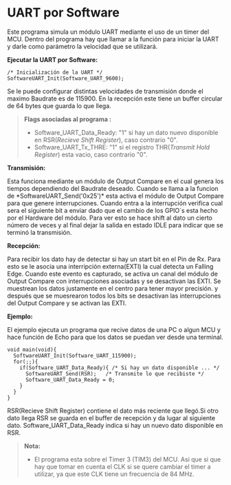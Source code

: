 UART por Software
===================

Este programa simula un módulo UART mediante el uso de un timer del MCU. Dentro del programa hay que llamar a la función para iniciar la UART y darle como parámetro la velocidad que se utilizará. </p>

**Ejecutar la UART por Software:**
```
/* Inicialización de la UART */
SoftwareUART_Init(Software_UART_9600);
```
Se le puede configurar distintas velocidades de transmisión donde el maximo Baudrate es de 115900.
En la recepción este tiene un buffer circular de 64 bytes que guarda lo que llega.</p>

> **Flags asociadas al programa :**
> - Software_UART_Data_Ready: "1" si hay un dato nuevo disponible en RSR(*Recieve Shift Register*), caso contrario "0".
> - Software_UART_Tx_THRE: "1" si el registro THR(*Transmit Hold Register*) esta vacio, caso contrario "0".
</p>

**Transmisión:**
</p>
Esta funciona mediante un módulo de Output Compare en el cual genera los tiempos dependiendo del Baudrate deseado. Cuando se llama a la funcion de *SoftwareUART_Send('0x25')* esta activa el módulo de Output Compare para que genere interrupciones. Cuando entra a la interrupción verifica cual sera el siguiente bit a enviar dado que el cambio de los GPIO´s esta hecho por el Hardware del módulo. Para ver esto se hace shift al dato un cierto número de veces y al final dejar la salida en estado IDLE para indicar que se terminó la transmisión.</p>

**Recepción:**
</p>
Para recibir los dato hay de detectar si hay un start bit en el Pin de Rx. Para esto se le asocia una interripción externa(EXTI) la cual detecta un Falling Edge. Cuando este evento es capturado, se activa un canal del módulo de Output Compare con interrupciones asociadas y se desactivan las EXTI. Se muestrean los datos justamente en el centro para tener mayor precisión. y después que se muesrearon todos los bits se desactivan las interrupciones del Output Compare y se activan las EXTI.
</p>


**Ejemplo:**
</p>
El ejemplo ejecuta un programa que recive datos de una PC o algun MCU y hace función de Echo para que los datos se puedan ver desde una terminal.
</p>

```
void main(void){
  SoftwareUART_Init(Software_UART_115900);
  for(;;){
    if(Software_UART_Data_Ready){ /* Si hay un dato disponible ... */
      SoftwareUART_Send(RSR);   /* Transmite lo que recibiste */
      Software_UART_Data_Ready = 0;   
    }
  }
}
```
RSR(Recieve Shift Register) contiene el dato más reciente que llegó.Si otro dato llega RSR se guarda en el buffer de recepción y da lugar al siguiente dato. Software_UART_Data_Ready indica si hay un nuevo dato disponible en RSR.</p>

> **Nota:**
> - El programa esta sobre el Timer 3 (TIM3) del MCU. Asi que si que hay que tomar en cuenta el CLK si se quere cambiar el timer a utilizar, ya que este CLK tiene un frecuencia de 84 MHz.
